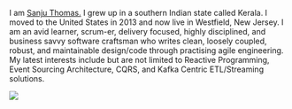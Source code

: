 I am <a href="https://linkedin.com/in/sanjuthomas" target="blank">Sanju Thomas.</a> I grew up in a southern Indian state called Kerala. I moved to the United States in 2013 and now live in Westfield, New Jersey. I am an avid learner, scrum-er, delivery focused, highly disciplined, and business savvy software craftsman who writes clean, loosely coupled, robust, and maintainable design/code through practising agile engineering. My latest interests include but are not limited to Reactive Programming, Event Sourcing Architecture, CQRS, and Kafka Centric ETL/Streaming solutions.

<img align="center" src="https://github-readme-stats.vercel.app/api?username=sanjuthomas&show_icons=true&locale=en&theme=github_dark"/>
